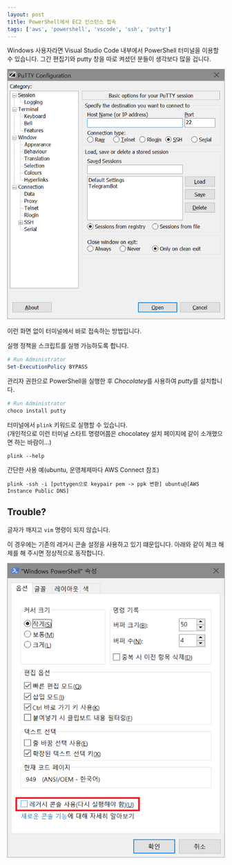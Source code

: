 ```yaml
---
layout: post
title: PowerShell에서 EC2 인스턴스 접속
tags: ['aws', 'powershell', 'vscode', 'ssh', 'putty']
---
```


Windows 사용자라면 Visual Studio Code 내부에서 PowerShell 터미널을 이용할 수 있습니다.
그간 편집기와 putty 창을 따로 켜셨던 분들이 생각보다 많을 겁니다.

![putty창](/image/aws/frompowershell.png)

이런 화면 없이 터미널에서 바로 접속하는 방법입니다.

실행 정책을 스크립트를 실행 가능하도록 합니다.

```powershell
# Run Administrator
Set-ExecutionPolicy BYPASS
```

관리자 권한으로 PowerShell을 실행한 후 *Chocolatey*를 사용하여 *putty*를 설치합니다.

```powershell
# Run Administrator
choco install putty
```

터미널에서 `plink` 키워드로 실행할 수 있습니다.  
(개인적으로 이런 터미널 스타트 명령어쯤은 chocolatey 설치 페이지에 같이 소개했으면 하는 바람이...)

```
plink --help
```

간단한 사용 예(ubuntu, 운영체제마다 AWS Connect 참조)

```
plink -ssh -i [puttygen으로 keypair pem -> ppk 변환] ubuntu@[AWS Instance Public DNS]
```

## Trouble?

<div class='warn'>
글자가 깨지고 <code>vim</code> 명령이 되지 않습니다.
</div>

이 경우에는 기존의 레거시 콘솔 설정을 사용하고 있기 떄문입니다. 아래와 같이 체크 해제를 해 주시면 정상적으로 동작합니다.

![legacy check 해제](/image/aws/legacy.png)
